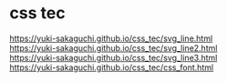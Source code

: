# css tec
https://yuki-sakaguchi.github.io/css_tec/svg_line.html  
https://yuki-sakaguchi.github.io/css_tec/svg_line2.html  
https://yuki-sakaguchi.github.io/css_tec/svg_line3.html  
https://yuki-sakaguchi.github.io/css_tec/css_font.html  